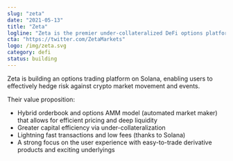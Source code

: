 ```yaml
---
slug: "zeta"
date: "2021-05-13"
title: "Zeta"
logline: "Zeta is the premier under-collateralized DeFi options platform built on Solana."
cta: "https://twitter.com/ZetaMarkets"
logo: /img/zeta.svg
category: defi
status: building
---
```


Zeta is building an options trading platform on Solana, enabling users to effectively hedge risk against crypto market movement and events.

Their value proposition:

- Hybrid orderbook and options AMM model (automated market maker) that allows for efficient pricing and deep liquidity
- Greater capital efficiency via under-collateralization
- Lightning fast transactions and low fees (thanks to Solana)
- A strong focus on the user experience with easy-to-trade derivative products and exciting underlyings
